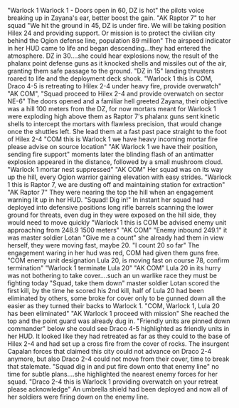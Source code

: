 "Warlock 1 Warlock 1 - Doors open in 60, DZ is hot" the pilots voice breaking up in Zayana's ear, better boost the gain. "AK Raptor 7" to her squad "We hit the ground in 45, DZ is under fire. We will be taking position Hilex 24 and providing support. Or mission is to protect the civilian city behind the Ogion defense line, population 89 million" The airspeed indicator in her HUD came to life and began descending...they had entered the atmosphere. DZ in 30....she could hear explosions now, the result of the phalanx point defense guns as it knocked shells and missiles out of the air, granting them safe passage to the ground. "DZ in 15" landing thrusters roared to life and the deployment deck shook. "Warlock 1 this is COM, Draco 4-5 is retreating to Hilex 2-4 under heavy fire, provide overwatch" "AK COM", "Squad proceed to Hilex 2-4 and provide overwatch on sector NE-6" The doors opened and a familiar hell greeted Zayana, their objective was a hill 100 meters from the DZ, for now mortars meant for Warlock 1 were exploding high above them as Raptor 7's phalanx guns sent kinetic shells to intercept the mortars with flawless precision, that would change once the shuttles left. She lead them at a fast past pace straight to the foot of Hilex 2-4 "COM this is Warlock 1 we have heavy incoming mortar fire please advise on source location" "AK Warlock 1 we have their position, sending fire support" moments later the blinding flash of an antimatter explosion appeared in the distance, followed by a small mushroom cloud. "Warlock 1 mortar nest suppressed" "AK COM" Her squad was on its way up the hill, every Ogion warrior gaining elevation with easy strides. "Warlock 1 this is Raptor 7, we are dusting off and maintaining station for extraction" "AK Raptor 7" They were nearing the top the hill when an engagement warning lit up in her HUD. "Squad! Dig in!" In instant her squad had deployed into defensive positions long rifle barrels scanning the lower ground for threats, even dug in they were exposed on the hill side, they would need to move quickly "Warlock 1 this is COM be advised enemy unit approaching from 248.9 1500 meters" "AK COM" "Enemy inbound 249.1" it was master soldier Lotan "Give me a count" she already had them in view herself, they were moving fast, maybe 20. "I count 20 so far" The engagement waring in her hud was red, COM had given them guns free. "COM enemy unit designation Lula 20, is moving fast on course 78, confirm termination" "Warlock 1 terminate Lula 20" "AK COM" Lula 20 in its hurry was not bothering to take cover....such an un warlike race they must be fighting today "Squad, take them down" master soldier Lotan scored the first kill, by the time he scored his 2nd kill, half of Lula 20 had been eliminated by others, some broke for cover only to be gunned down all the easier as they turned their backs to Warlock 1. "COM, Warlock 1, Lula 20 has been eliminated" "AK Warlock 1 proceed with mission" She reached the top and the point guard was already dug in. "Friendly units are pinned down commander" below she could see Draco 4-5 highlighted as friendly units in her HUD. It looked like they had retreated as far as they could to the base of Hilex 2-4 and had set up a cross fire from the cover of rocks. The insurgent Capalan forces that claimed this city could not advance on Draco 2-4 anymore, but also Draco 2-4 could not move from their cover, time to break that stalemate. "Squad dig in and put fire down onto that enemy line" no time for subtle plans....she highlighted the nearest enemy forces for her squad. "Draco 2-4 this is Warlock 1 providing overwatch on your retreat please acknowledge" An umbrella shield had been deployed and now all of her soldiers were firing down on the enemy line.
